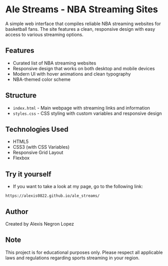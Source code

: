 # Ale Streams - NBA Streaming Sites

A simple web interface that compiles reliable NBA streaming websites for basketball fans. The site features a clean, responsive design with easy access to various streaming options.

## Features

- Curated list of NBA streaming websites
- Responsive design that works on both desktop and mobile devices
- Modern UI with hover animations and clean typography
- NBA-themed color scheme

## Structure

- `index.html` - Main webpage with streaming links and information
- `styles.css` - CSS styling with custom variables and responsive design

## Technologies Used

- HTML5
- CSS3 (with CSS Variables)
- Responsive Grid Layout
- Flexbox

## Try it yourself

- If you want to take a look at my page, go to the following link:
```
https://alexis0822.github.io/ale_streams/
```
## Author

Created by Alexis Negron Lopez

## Note

This project is for educational purposes only. Please respect all applicable laws and regulations regarding sports streaming in your region.
